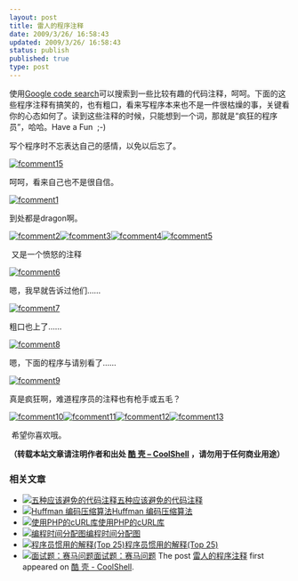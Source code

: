 ```yaml
---
layout: post
title: 雷人的程序注释
date: 2009/3/26/ 16:58:43
updated: 2009/3/26/ 16:58:43
status: publish
published: true
type: post
---
```



使用[Google code search](http://www.google.com/codesearch)可以搜索到一些比较有趣的代码注释，呵呵。下面的这些程序注释有搞笑的，也有粗口，看来写程序本来也不是一件很枯燥的事，关键看你的心态如何了。读到这些注释的时候，只能想到一个词，那就是“疯狂的程序员”，哈哈。Have a Fun  ;-)


写个程序时不忘表达自己的感情，以免以后忘了。


[![fcomment15](https://coolshell.cn/wp-content/uploads/2009/03/fcomment15.gif "fcomment15")](https://coolshell.cn/wp-content/uploads/2009/03/fcomment15.gif)



呵呵，看来自己也不是很自信。


[![fcomment1](https://coolshell.cn/wp-content/uploads/2009/03/fcomment1.gif "fcomment1")](https://coolshell.cn/wp-content/uploads/2009/03/fcomment1.gif)


到处都是dragon啊。


[![fcomment2](https://coolshell.cn/wp-content/uploads/2009/03/fcomment2.gif "fcomment2")](https://coolshell.cn/wp-content/uploads/2009/03/fcomment2.gif)[![fcomment3](https://coolshell.cn/wp-content/uploads/2009/03/fcomment3.gif "fcomment3")](https://coolshell.cn/wp-content/uploads/2009/03/fcomment3.gif)[![fcomment4](https://coolshell.cn/wp-content/uploads/2009/03/fcomment4.gif "fcomment4")](https://coolshell.cn/wp-content/uploads/2009/03/fcomment4.gif)[![fcomment5](https://coolshell.cn/wp-content/uploads/2009/03/fcomment5.gif "fcomment5")](https://coolshell.cn/wp-content/uploads/2009/03/fcomment5.gif)


 又是一个愤怒的注释


[![fcomment6](https://coolshell.cn/wp-content/uploads/2009/03/fcomment6.gif "fcomment6")](https://coolshell.cn/wp-content/uploads/2009/03/fcomment6.gif)


嗯，我早就告诉过他们……


[![fcomment7](https://coolshell.cn/wp-content/uploads/2009/03/fcomment7.gif "fcomment7")](https://coolshell.cn/wp-content/uploads/2009/03/fcomment7.gif)


粗口也上了……


[![fcomment8](https://coolshell.cn/wp-content/uploads/2009/03/fcomment8.gif "fcomment8")](https://coolshell.cn/wp-content/uploads/2009/03/fcomment8.gif)


嗯，下面的程序与请别看了……


[![fcomment9](https://coolshell.cn/wp-content/uploads/2009/03/fcomment9.gif "fcomment9")](https://coolshell.cn/wp-content/uploads/2009/03/fcomment9.gif)


真是疯狂啊，难道程序员的注释也有枪手或五毛？


[![fcomment10](https://coolshell.cn/wp-content/uploads/2009/03/fcomment10.gif "fcomment10")](https://coolshell.cn/wp-content/uploads/2009/03/fcomment10.gif)[![fcomment11](https://coolshell.cn/wp-content/uploads/2009/03/fcomment11.gif "fcomment11")](https://coolshell.cn/wp-content/uploads/2009/03/fcomment11.gif)[![fcomment12](https://coolshell.cn/wp-content/uploads/2009/03/fcomment12.gif "fcomment12")](https://coolshell.cn/wp-content/uploads/2009/03/fcomment12.gif)[![fcomment13](https://coolshell.cn/wp-content/uploads/2009/03/fcomment13.gif "fcomment13")](https://coolshell.cn/wp-content/uploads/2009/03/fcomment13.gif)


 希望你喜欢哦。



**（转载本站文章请注明作者和出处 [酷 壳 – CoolShell](https://coolshell.cn/) ，请勿用于任何商业用途）**



### 相关文章

* [![五种应该避免的代码注释](https://coolshell.cn/wp-content/plugins/wordpress-23-related-posts-plugin/static/thumbs/1.jpg)](https://coolshell.cn/articles/2746.html)[五种应该避免的代码注释](https://coolshell.cn/articles/2746.html)
* [![Huffman 编码压缩算法](https://coolshell.cn/wp-content/uploads/2012/05/coada2-1-150x150.png)](https://coolshell.cn/articles/7459.html)[Huffman 编码压缩算法](https://coolshell.cn/articles/7459.html)
* [![使用PHP的cURL库](https://coolshell.cn/wp-content/plugins/wordpress-23-related-posts-plugin/static/thumbs/30.jpg)](https://coolshell.cn/articles/664.html)[使用PHP的cURL库](https://coolshell.cn/articles/664.html)
* [![编程时间分配图](https://coolshell.cn/wp-content/uploads/2010/09/Time-Allocation-while-Programming-150x150.png)](https://coolshell.cn/articles/2990.html)[编程时间分配图](https://coolshell.cn/articles/2990.html)
* [![程序员惯用的解释(Top 25)](https://coolshell.cn/wp-content/plugins/wordpress-23-related-posts-plugin/static/thumbs/4.jpg)](https://coolshell.cn/articles/1174.html)[程序员惯用的解释(Top 25)](https://coolshell.cn/articles/1174.html)
* [![面试题：赛马问题](https://coolshell.cn/wp-content/uploads/2009/07/Question-150x150.jpg)](https://coolshell.cn/articles/1202.html)[面试题：赛马问题](https://coolshell.cn/articles/1202.html)
The post [雷人的程序注释](https://coolshell.cn/articles/290.html) first appeared on [酷 壳 - CoolShell](https://coolshell.cn).